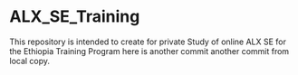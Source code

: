 # ALX_SE_Training
This repository is intended to create for private Study of online ALX SE for the Ethiopia Training Program 
here is another commit
another commit from local copy.